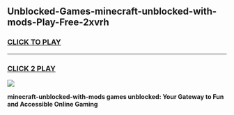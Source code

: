 
## Unblocked-Games-minecraft-unblocked-with-mods-Play-Free-2xvrh
<h3>
<a href="https://premium76.site?title=minecraft-unblocked-with-mods&ref=10A">CLICK TO PLAY</a></h3>
<hr>

<h3>
<a href="https://premium76.site?title=minecraft-unblocked-with-mods&ref=10A">CLICK 2 PLAY</a>
  
</h3>

<a href="https://premium76.site?title=minecraft-unblocked-with-mods&ref=10A"><img src="https://clearcache.store/games.png"></a>


**minecraft-unblocked-with-mods games unblocked: Your Gateway to Fun and Accessible Online Gaming**
